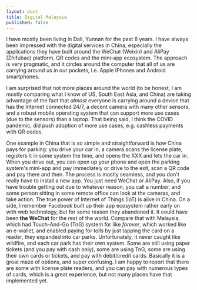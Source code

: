 ```yaml
---
layout: post
title: Digital Malaysia
published: false
---
```

I have mostly been living in Dali, Yunnan for the past 6 years. I have always been impressed with the digital services in China, especially the applications they have built around the WeChat (Weixin) and AliPay (Zhifubao) platform, QR codes and the mini-app ecosystem. The approach is very pragmatic, and it circles around the computer that all of us are carrying around us in our pockets, i.e. Apple iPhones and Android smartphones.

I am surprised that not more places around the world (to be honest, I am mostly comparing what I know of US, South East Asia, and China) are taking advantage of the fact that _almost_ everyone is carrying around a device that has the Internet connected 24/7, a decent camera with many other sensors, and a robust mobile operating system that can support more use cases (due to the sensors) than a laptop. That being said, I think the COVID pandemic, did push adoption of more use cases, e.g. cashless payments with QR codes.

One example in China that is so simple and straightforward is how China pays for parking: you drive your car in, a camera scans the license plate, registers it in some system the time, and opens the XXX and lets the car in. When you drive out, you can open up your phone and open the parking system's mini-app and pay immediately or drive to the exit, scan a QR code and pay there and then. The process is mostly seamless, and you don't really have to install a new app. You just need WeChat or AliPay. Also, if you have trouble getting out due to whatever reason, you call a number, and some person sitting in some remote office can look at the cameras, and take action. The true power of Internet of Things (IoT) is alive in China. On a side, I remember Facebook built up their app ecosystem rather early on with web technology, but for some reason they abandoned it. It could have been **the WeChat** for the rest of the world. Compare that with Malaysia, which had Touch-And-Go (TnG) system for like _forever_, which worked like an e-wallet, and enabled paying for tolls by just tapping the card on a reader, they expanded into car parks. Unfortunately, it never caught like wildfire, and each car park has their own system. Some are still using paper tickets (and you pay with cash only), some are using TnG, some are using their own cards or tickets, and pay with debit/credit cards. Basically it is a great maze of options, and super confusing. I am happy to report that there are some with license plate readers, and you can pay with numerous types of cards, which is a great experience, but not many places have that implemented yet.
